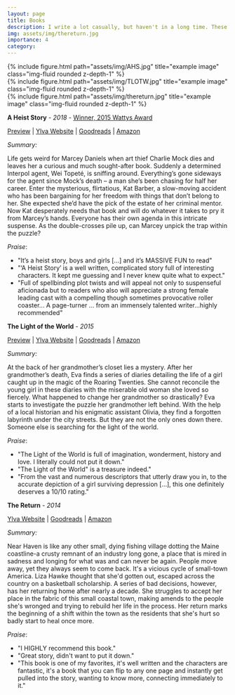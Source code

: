 ```yaml
---
layout: page
title: Books
description: I write a lot casually, but haven't in a long time. These are the books I've currently written, they are fictional, and feature LGBTQ+ characters and storylines.
img: assets/img/thereturn.jpg
importance: 4
category:
---
```


<div class="row">
    <div class="col-sm mt-3 mt-md-0">
        {% include figure.html path="assets/img/AHS.jpg" title="example image" class="img-fluid rounded z-depth-1" %}
    </div>
    <div class="col-sm mt-3 mt-md-0">
        {% include figure.html path="assets/img/TLOTW.jpg" title="example image" class="img-fluid rounded z-depth-1" %}
    </div>
    <div class="col-sm mt-3 mt-md-0">
        {% include figure.html path="assets/img/thereturn.jpg" title="example image" class="img-fluid rounded z-depth-1" %}
    </div>
</div>

**A Heist Story** - *2018* - [Winner, 2015 Wattys Award](https://www.wattpad.com/list/425707698-wattys-winners-for-2014,-2015-&-2016-not-all-stories-included)

[Preview](https://www.wattpad.com/59727959-a-heist-story-intro) | [Ylva Website](https://www.ylva-publishing.com/product/a-heist-story-by-ellen-simpson/) | [Goodreads](https://www.goodreads.com/book/show/36594263-a-heist-story?from_search=true) | [Amazon](https://www.amazon.com/Heist-Story-Ellen-Simpson-ebook/dp/B078RSDQ44/ref=sr_1_1?ie=UTF8&qid=1515078736&sr=8-1&keywords=a+heist+story+ellen+simpson)

*Summary:*

Life gets weird for Marcey Daniels when art thief Charlie Mock dies and leaves her a curious and much sought-after book.
Suddenly a determined Interpol agent, Wei Topeté, is sniffing around. Everything’s gone sideways for the agent since Mock’s death – a man she’s been chasing for half her career.
Enter the mysterious, flirtatious, Kat Barber, a slow-moving accident who has been bargaining for her freedom with things that don’t belong to her. She expected she’d have the pick of the estate of her criminal mentor. Now Kat desperately needs that book and will do whatever it takes to pry it from Marcey’s hands.
Everyone has their own agenda in this intricate suspense. As the double-crosses pile up, can Marcey unpick the trap within the puzzle?

*Praise*:
- "It’s a heist story, boys and girls [...] and it’s MASSIVE FUN to read"
- "‘A Heist Story’ is a well written, complicated story full of interesting characters. It kept me guessing and I never knew quite what to expect."
- "Full of spellbinding plot twists and will appeal not only to suspenseful aficionada but to readers who also will appreciate a strong female leading cast with a compelling though sometimes provocative roller coaster... A page-turner ... from an immensely talented writer...highly recommended"

​**The Light of the World** - *2015*

[Preview](https://www.wattpad.com/story/53863421-the-light-of-the-world-preview-lgbt-teen-fiction) | [Ylva Website](https://www.ylva-publishing.com/product/the-light-of-the-world-by-ellen-simpson/) | [Goodreads](https://www.goodreads.com/book/show/26150490-the-light-of-the-world) | [Amazon](https://www.amazon.com/Light-World-Ellen-Simpson/dp/3955335070/ref=sr_1_1?ie=UTF8&qid=1448300919&sr=8-1&keywords=Ellen+Simpson+The+light+of+the+world)

*Summary:*

At the back of her grandmother’s closet lies a mystery.
After her grandmother’s death, Eva finds a series of diaries detailing the life of a girl caught up in the magic of the Roaring Twenties.  She cannot reconcile the young girl in these diaries with the miserable old woman she loved so fiercely. What happened to change her grandmother so drastically?
Eva starts to investigate the puzzle her grandmother left behind. With the help of a local historian and his enigmatic assistant Olivia, they find a forgotten labyrinth under the city streets. But they are not the only ones down there. Someone else is searching for the light of the world.

*Praise*:
- "The Light of the World is full of imagination, wonderment, history and love. I literally could not put it down."
- "The Light of the World" is a treasure indeed."
- "From the vast and numerous descriptors that utterly draw you in, to the accurate depiction of a girl surviving depression [...], this one definitely deserves a 10/10 rating."

**The Return** - *2014*

[Ylva Website](https://www.ylva-publishing.com/product/the-return-by-ana-matics/) | [Goodreads](https://www.goodreads.com/book/show/23201323-the-return) | [Amazon](https://www.amazon.com/The-Return-Ana-Matics-ebook/dp/B00PHRNHPQ)

*Summary:*

Near Haven is like any other small, dying fishing village dotting the Maine coastline-a crusty remnant of an industry long gone, a place that is mired in sadness and longing for what was and can never be again. People move away, yet they always seem to come back. It's a vicious cycle of small-town America. Liza Hawke thought that she'd gotten out, escaped across the country on a basketball scholarship. A series of bad decisions, however, has her returning home after nearly a decade. She struggles to accept her place in the fabric of this small coastal town, making amends to the people she's wronged and trying to rebuild her life in the process. Her return marks the beginning of a shift within the town as the residents that she's hurt so badly start to heal once more.

*Praise*:
- "I HIGHLY recommend this book."
- "Great story, didn't want to put it down."
- "This book is one of my favorites, it's well written and the characters are fantastic, it's a book that you can flip to any one page and instantly get pulled into the story, wanting to know more, connecting immediately to it."
